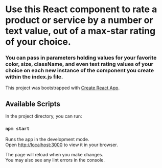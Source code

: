 # Use this React component to rate a product or service by a number or text value, out of a max-star rating of your choice.
### You can pass in parameters holding values for your favorite color, size, className, and even text rating values of your choice on each new instance of the component you create within the index.js file.

This project was bootstrapped with [Create React App](https://github.com/facebook/create-react-app).

## Available Scripts

In the project directory, you can run:

### `npm start`

Runs the app in the development mode.\
Open [http://localhost:3000](http://localhost:3000) to view it in your browser.

The page will reload when you make changes.\
You may also see any lint errors in the console.
